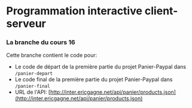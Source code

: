 # Programmation interactive client-serveur
### La branche du cours 16

Cette branche contient le code pour:
- Le code de départ de la première partie du projet Panier-Paypal dans `/panier-depart`
- Le code final de la première partie du projet Panier-Paypal dans `/panier-final`
- URL de l'API: [http://inter.ericgagne.net/api/panier/products.json](http://inter.ericgagne.net/api/panier/products.json)
